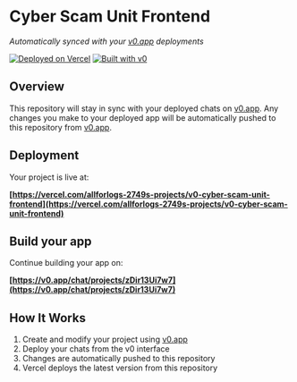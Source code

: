 # Cyber Scam Unit Frontend

*Automatically synced with your [v0.app](https://v0.app) deployments*

[![Deployed on Vercel](https://img.shields.io/badge/Deployed%20on-Vercel-black?style=for-the-badge&logo=vercel)](https://vercel.com/allforlogs-2749s-projects/v0-cyber-scam-unit-frontend)
[![Built with v0](https://img.shields.io/badge/Built%20with-v0.app-black?style=for-the-badge)](https://v0.app/chat/projects/zDir13Ui7w7)

## Overview

This repository will stay in sync with your deployed chats on [v0.app](https://v0.app).
Any changes you make to your deployed app will be automatically pushed to this repository from [v0.app](https://v0.app).

## Deployment

Your project is live at:

**[https://vercel.com/allforlogs-2749s-projects/v0-cyber-scam-unit-frontend](https://vercel.com/allforlogs-2749s-projects/v0-cyber-scam-unit-frontend)**

## Build your app

Continue building your app on:

**[https://v0.app/chat/projects/zDir13Ui7w7](https://v0.app/chat/projects/zDir13Ui7w7)**

## How It Works

1. Create and modify your project using [v0.app](https://v0.app)
2. Deploy your chats from the v0 interface
3. Changes are automatically pushed to this repository
4. Vercel deploys the latest version from this repository
